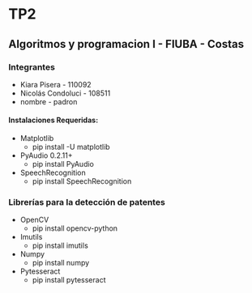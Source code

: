 # TP2
## Algoritmos y programacion I - FIUBA - Costas

### Integrantes
* Kiara Pisera - 110092
* Nicolás Condoluci - 108511
* nombre - padron
#### Instalaciones Requeridas:
* Matplotlib
  * pip install -U matplotlib
* PyAudio 0.2.11+
  * pip install PyAudio
* SpeechRecognition
  * pip install SpeechRecognition
### Librerías para la detección de patentes
* OpenCV 
  * pip install opencv-python
* Imutils
  * pip install imutils
* Numpy
  * pip install numpy
* Pytesseract
  * pip install pytesseract

